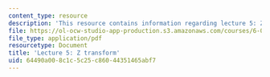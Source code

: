 ```yaml
---
content_type: resource
description: 'This resource contains information regarding lecture 5: Z transform.'
file: https://ol-ocw-studio-app-production.s3.amazonaws.com/courses/6-003-signals-and-systems-fall-2011/64490a008c1c5c25c86044351465abf7_MIT6_003F11_lec05.pdf
file_type: application/pdf
resourcetype: Document
title: 'Lecture 5: Z transform'
uid: 64490a00-8c1c-5c25-c860-44351465abf7
---
```

